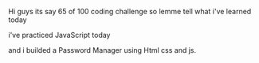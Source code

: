 Hi guys its say 65 of 100 coding challenge so lemme tell what i've learned today

i've practiced JavaScript today

and i builded a Password Manager using Html css and js.

